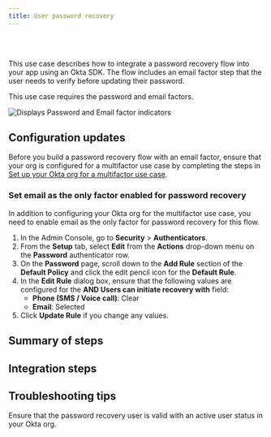 ```yaml
---
title: User password recovery
---
```


<div class="oie-embedded-sdk">

<ApiLifecycle access="ie" /><br>
<ApiLifecycle access="Limited GA" /><br>

<StackSelector class="cleaner-selector"/>

This use case describes how to integrate a password recovery flow into your app using an Okta SDK. The flow includes an email factor step that the user needs to verify before updating their password.

This use case requires the password and email factors.

<div class="common-image-format">

![Displays Password and Email factor indicators](/img/oie-embedded-sdk/factor-password-email.png)

</div>

## Configuration updates

Before you build a password recovery flow with an email factor, ensure that your org is configured for a multifactor use case by completing the steps in [Set up your Okta org for a multifactor use case](/docs/guides/oie-embedded-common-org-setup/-/main/#set-up-your-okta-org-for-a-multifactor-use-case).

### Set email as the only factor enabled for password recovery

In addition to configuring your Okta org for the multifactor use case, you need to enable email as the only factor for password recovery for this flow.

1. In the Admin Console, go to **Security** > **Authenticators**.
1. From the **Setup** tab, select **Edit** from the **Actions** drop-down menu on the **Password** authenticator row.
1. On the **Password** page, scroll down to the **Add Rule** section of the **Default Policy** and click
   the edit pencil icon for the **Default Rule**.
1. In the **Edit Rule** dialog box, ensure that the following values are configured for the **AND Users can initiate recovery with** field:
   * **Phone (SMS / Voice call)**: Clear
   * **Email**: Selected
1. Click **Update Rule** if you change any values.

## Summary of steps

<StackSelector snippet="summaryofsteps" noSelector />

## Integration steps

<StackSelector snippet="integrationsteps" noSelector />

## Troubleshooting tips

Ensure that the password recovery user is valid with an active user status in your Okta org.

</div>
